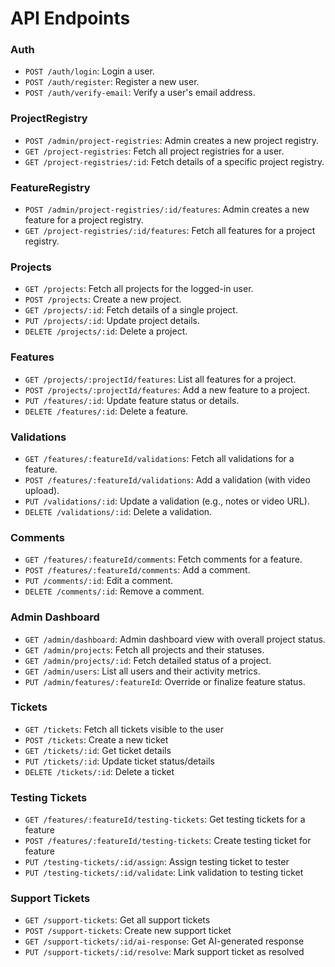 # API Endpoints

### **Auth**

- `POST /auth/login`: Login a user.
- `POST /auth/register`: Register a new user.
- `POST /auth/verify-email`: Verify a user's email address.

### **ProjectRegistry**

- `POST /admin/project-registries`: Admin creates a new project registry.
- `GET /project-registries`: Fetch all project registries for a user.
- `GET /project-registries/:id`: Fetch details of a specific project registry.

### **FeatureRegistry**

- `POST /admin/project-registries/:id/features`: Admin creates a new feature for a project registry.
- `GET /project-registries/:id/features`: Fetch all features for a project registry.

### **Projects**

- `GET /projects`: Fetch all projects for the logged-in user.
- `POST /projects`: Create a new project.
- `GET /projects/:id`: Fetch details of a single project.
- `PUT /projects/:id`: Update project details.
- `DELETE /projects/:id`: Delete a project.

### **Features**

- `GET /projects/:projectId/features`: List all features for a project.
- `POST /projects/:projectId/features`: Add a new feature to a project.
- `PUT /features/:id`: Update feature status or details.
- `DELETE /features/:id`: Delete a feature.

### **Validations**

- `GET /features/:featureId/validations`: Fetch all validations for a feature.
- `POST /features/:featureId/validations`: Add a validation (with video upload).
- `PUT /validations/:id`: Update a validation (e.g., notes or video URL).
- `DELETE /validations/:id`: Delete a validation.

### **Comments**

- `GET /features/:featureId/comments`: Fetch comments for a feature.
- `POST /features/:featureId/comments`: Add a comment.
- `PUT /comments/:id`: Edit a comment.
- `DELETE /comments/:id`: Remove a comment.

### **Admin Dashboard**

- `GET /admin/dashboard`: Admin dashboard view with overall project status.
- `GET /admin/projects`: Fetch all projects and their statuses.
- `GET /admin/projects/:id`: Fetch detailed status of a project.
- `GET /admin/users`: List all users and their activity metrics.
- `PUT /admin/features/:featureId`: Override or finalize feature status.

### **Tickets**

- `GET /tickets`: Fetch all tickets visible to the user
- `POST /tickets`: Create a new ticket
- `GET /tickets/:id`: Get ticket details
- `PUT /tickets/:id`: Update ticket status/details
- `DELETE /tickets/:id`: Delete a ticket

### **Testing Tickets**

- `GET /features/:featureId/testing-tickets`: Get testing tickets for a feature
- `POST /features/:featureId/testing-tickets`: Create testing ticket for feature
- `PUT /testing-tickets/:id/assign`: Assign testing ticket to tester
- `PUT /testing-tickets/:id/validate`: Link validation to testing ticket

### **Support Tickets**

- `GET /support-tickets`: Get all support tickets
- `POST /support-tickets`: Create new support ticket
- `GET /support-tickets/:id/ai-response`: Get AI-generated response
- `PUT /support-tickets/:id/resolve`: Mark support ticket as resolved